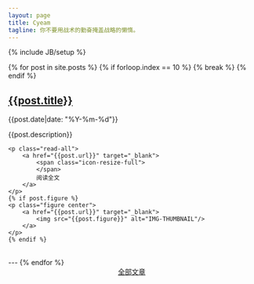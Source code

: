 ```yaml
---
layout: page
title: Cyeam
tagline: 你不要用战术的勤奋掩盖战略的懒惰。 
---
```

{% include JB/setup %}

{% for post in site.posts %}
	{% if forloop.index == 10 %}
		{% break %}
	{% endif %}
<div class="cyeam_post">
    <h2>
        <a id="{{post.title}}" href="{{post.url}}" target="_blank">
            {{post.title}}
        </a>
    </h2>
    <p class="date">
        <span class="icon-calendar">
        </span>
        {{post.date|date: "%Y-%m-%d"}}
    </p>
    <p class="description">{{post.description}}</p>

    <p class="read-all">
        <a href="{{post.url}}" target="_blank">
            <span class="icon-resize-full">
            </span>
            阅读全文
        </a>
    </p>
    {% if post.figure %}
    <p class="figure center">
        <a href="{{post.url}}" target="_blank">
            <img src="{{post.figure}}" alt="IMG-THUMBNAIL"/>
        </a>
    </p>
    {% endif %}
</div>
<br>
---
{% endfor %}

<center>
<a class="btn btn-large btn-primary" type="button" href="/all.html" target="_blank">全部文章</a>
</center>
